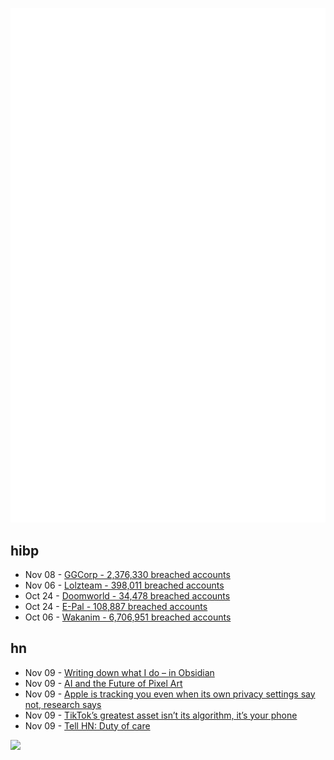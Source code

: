 ![Metrics](https://raw.githubusercontent.com/phixion/phixion/master/metrics.svg)

## hibp

<!--
for https://github.com/phixion/phixion/blob/main/.github/workflows/feeds.yml
-->
<!--START_SECTION:haveibeenpwnd-->
- Nov 08 - [GGCorp - 2,376,330 breached accounts](http://haveibeenpwned.com/PwnedWebsites#GGCorp)
- Nov 06 - [Lolzteam - 398,011 breached accounts](http://haveibeenpwned.com/PwnedWebsites#Lolzteam)
- Oct 24 - [Doomworld - 34,478 breached accounts](http://haveibeenpwned.com/PwnedWebsites#Doomworld)
- Oct 24 - [E-Pal - 108,887 breached accounts](http://haveibeenpwned.com/PwnedWebsites#EPal)
- Oct 06 - [Wakanim - 6,706,951 breached accounts](http://haveibeenpwned.com/PwnedWebsites#Wakanim)
<!--END_SECTION:haveibeenpwnd-->

## hn

<!--
for https://github.com/phixion/phixion/blob/main/.github/workflows/feeds.yml
-->
<!--START_SECTION:hn-->
- Nov 09 - [Writing down what I do – in Obsidian](https://v5.chriskrycho.com/journal/writing-down-what-i-do-in-obsidian/)
- Nov 09 - [AI and the Future of Pixel Art](https://pixelparmesan.com/ai-and-the-future-of-pixel-art/)
- Nov 09 - [Apple is tracking you even when its own privacy settings say not, research says](https://gizmodo.com/apple-iphone-analytics-tracking-even-when-off-app-store-1849757558)
- Nov 09 - [TikTok’s greatest asset isn’t its algorithm, it’s your phone](https://www.wired.com/story/tiktok-phones-extended-mind-philosophy/)
- Nov 09 - [Tell HN: Duty of care](https://news.ycombinator.com/item?id=33526922)
<!--END_SECTION:hn-->

<!--
for https://yhype.me
-->
![](https://hit.yhype.me/github/profile?user_id=13013670)

